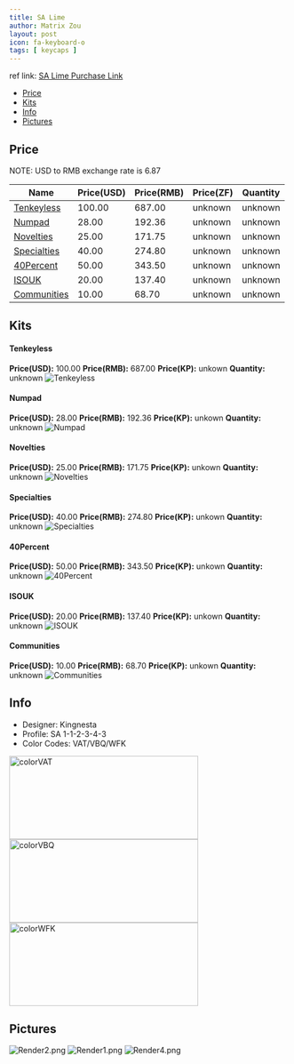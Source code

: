 ```yaml
---
title: SA Lime
author: Matrix Zou
layout: post
icon: fa-keyboard-o
tags: [ keycaps ]
---
```


ref link: [SA Lime Purchase Link](https://pimpmykeyboard.com/sa-lime-keyset/)

* [Price](#price)
* [Kits](#kits)
* [Info](#info)
* [Pictures](#pictures)

## Price

NOTE: USD to RMB exchange rate is 6.87

| Name          | Price(USD)    | Price(RMB)  | Price(ZF)  | Quantity |
| ------------- | ------------- | ----------- | ---------- | -------- |
|[Tenkeyless](#tenkeyless)|100.00|687.00|unknown|unknown|
|[Numpad](#numpad)|28.00|192.36|unknown|unknown|
|[Novelties](#novelties)|25.00|171.75|unknown|unknown|
|[Specialties](#specialties)|40.00|274.80|unknown|unknown|
|[40Percent](#40percent)|50.00|343.50|unknown|unknown|
|[ISOUK](#isouk)|20.00|137.40|unknown|unknown|
|[Communities](#communities)|10.00|68.70|unknown|unknown|

## Kits
#### Tenkeyless
**Price(USD):** 100.00	**Price(RMB):** 687.00	**Price(KP):** unkown	**Quantity:** unknown
<img src="{{ 'assets/images/lime/kits_pics/tenkeyless.png' | relative_url }}" alt="Tenkeyless" class="image featured">

#### Numpad
**Price(USD):** 28.00	**Price(RMB):** 192.36	**Price(KP):** unkown	**Quantity:** unknown
<img src="{{ 'assets/images/lime/kits_pics/numpad.png' | relative_url }}" alt="Numpad" class="image featured">

#### Novelties
**Price(USD):** 25.00	**Price(RMB):** 171.75	**Price(KP):** unkown	**Quantity:** unknown
<img src="{{ 'assets/images/lime/kits_pics/novelties.png' | relative_url }}" alt="Novelties" class="image featured">

#### Specialties
**Price(USD):** 40.00	**Price(RMB):** 274.80	**Price(KP):** unkown	**Quantity:** unknown
<img src="{{ 'assets/images/lime/kits_pics/specialties.png' | relative_url }}" alt="Specialties" class="image featured">

#### 40Percent
**Price(USD):** 50.00	**Price(RMB):** 343.50	**Price(KP):** unkown	**Quantity:** unknown
<img src="{{ 'assets/images/lime/kits_pics/40percent.png' | relative_url }}" alt="40Percent" class="image featured">

#### ISOUK
**Price(USD):** 20.00	**Price(RMB):** 137.40	**Price(KP):** unkown	**Quantity:** unknown
<img src="{{ 'assets/images/lime/kits_pics/isouk.png' | relative_url }}" alt="ISOUK" class="image featured">

#### Communities
**Price(USD):** 10.00	**Price(RMB):** 68.70	**Price(KP):** unkown	**Quantity:** unknown
<img src="{{ 'assets/images/lime/kits_pics/communities.png' | relative_url }}" alt="Communities" class="image featured">

## Info
* Designer: Kingnesta
* Profile: SA 1-1-2-3-4-3
* Color Codes: VAT/VBQ/WFK  
<img src="{{ 'assets/images/SP_ColorCodes/abs/SP_Abs_ColorCodes_VAT.png' | relative_url }}" alt="colorVAT" height="150" width="340">
<img src="{{ 'assets/images/SP_ColorCodes/abs/SP_Abs_ColorCodes_VBQ.png' | relative_url }}" alt="colorVBQ" height="150" width="340">
<img src="{{ 'assets/images/SP_ColorCodes/abs/SP_Abs_ColorCodes_WFK.png' | relative_url }}" alt="colorWFK" height="150" width="340">

## Pictures
<img src="{{ 'assets/images/lime/rendering_pics/Render2.png' | relative_url }}" alt="Render2.png" class="image featured">
<img src="{{ 'assets/images/lime/rendering_pics/Render1.png' | relative_url }}" alt="Render1.png" class="image featured">
<img src="{{ 'assets/images/lime/rendering_pics/Render4.png' | relative_url }}" alt="Render4.png" class="image featured">
